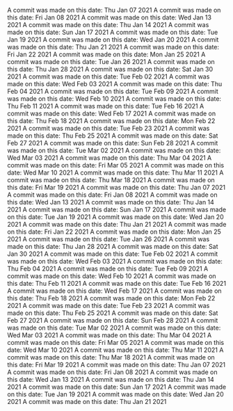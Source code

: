 A commit was made on this date: Thu Jan 07 2021
A commit was made on this date: Fri Jan 08 2021
A commit was made on this date: Wed Jan 13 2021
A commit was made on this date: Thu Jan 14 2021
A commit was made on this date: Sun Jan 17 2021
A commit was made on this date: Tue Jan 19 2021
A commit was made on this date: Wed Jan 20 2021
A commit was made on this date: Thu Jan 21 2021
A commit was made on this date: Fri Jan 22 2021
A commit was made on this date: Mon Jan 25 2021
A commit was made on this date: Tue Jan 26 2021
A commit was made on this date: Thu Jan 28 2021
A commit was made on this date: Sat Jan 30 2021
A commit was made on this date: Tue Feb 02 2021
A commit was made on this date: Wed Feb 03 2021
A commit was made on this date: Thu Feb 04 2021
A commit was made on this date: Tue Feb 09 2021
A commit was made on this date: Wed Feb 10 2021
A commit was made on this date: Thu Feb 11 2021
A commit was made on this date: Tue Feb 16 2021
A commit was made on this date: Wed Feb 17 2021
A commit was made on this date: Thu Feb 18 2021
A commit was made on this date: Mon Feb 22 2021
A commit was made on this date: Tue Feb 23 2021
A commit was made on this date: Thu Feb 25 2021
A commit was made on this date: Sat Feb 27 2021
A commit was made on this date: Sun Feb 28 2021
A commit was made on this date: Tue Mar 02 2021
A commit was made on this date: Wed Mar 03 2021
A commit was made on this date: Thu Mar 04 2021
A commit was made on this date: Fri Mar 05 2021
A commit was made on this date: Wed Mar 10 2021
A commit was made on this date: Thu Mar 11 2021
A commit was made on this date: Thu Mar 18 2021
A commit was made on this date: Fri Mar 19 2021
A commit was made on this date: Thu Jan 07 2021
A commit was made on this date: Fri Jan 08 2021
A commit was made on this date: Wed Jan 13 2021
A commit was made on this date: Thu Jan 14 2021
A commit was made on this date: Sun Jan 17 2021
A commit was made on this date: Tue Jan 19 2021
A commit was made on this date: Wed Jan 20 2021
A commit was made on this date: Thu Jan 21 2021
A commit was made on this date: Fri Jan 22 2021
A commit was made on this date: Mon Jan 25 2021
A commit was made on this date: Tue Jan 26 2021
A commit was made on this date: Thu Jan 28 2021
A commit was made on this date: Sat Jan 30 2021
A commit was made on this date: Tue Feb 02 2021
A commit was made on this date: Wed Feb 03 2021
A commit was made on this date: Thu Feb 04 2021
A commit was made on this date: Tue Feb 09 2021
A commit was made on this date: Wed Feb 10 2021
A commit was made on this date: Thu Feb 11 2021
A commit was made on this date: Tue Feb 16 2021
A commit was made on this date: Wed Feb 17 2021
A commit was made on this date: Thu Feb 18 2021
A commit was made on this date: Mon Feb 22 2021
A commit was made on this date: Tue Feb 23 2021
A commit was made on this date: Thu Feb 25 2021
A commit was made on this date: Sat Feb 27 2021
A commit was made on this date: Sun Feb 28 2021
A commit was made on this date: Tue Mar 02 2021
A commit was made on this date: Wed Mar 03 2021
A commit was made on this date: Thu Mar 04 2021
A commit was made on this date: Fri Mar 05 2021
A commit was made on this date: Wed Mar 10 2021
A commit was made on this date: Thu Mar 11 2021
A commit was made on this date: Thu Mar 18 2021
A commit was made on this date: Fri Mar 19 2021
A commit was made on this date: Thu Jan 07 2021
A commit was made on this date: Fri Jan 08 2021
A commit was made on this date: Wed Jan 13 2021
A commit was made on this date: Thu Jan 14 2021
A commit was made on this date: Sun Jan 17 2021
A commit was made on this date: Tue Jan 19 2021
A commit was made on this date: Wed Jan 20 2021
A commit was made on this date: Thu Jan 21 2021
